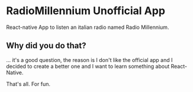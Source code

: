 # RadioMillennium Unofficial App

React-native App to listen an italian radio named Radio Millennium.

## Why did you do that?

... it's a good question, the reason is I don't like the official app and I decided to create a better one and I want to learn something about React-Native.

That's all. For fun.
